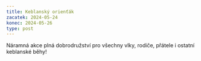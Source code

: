 ```yaml
---
title: Keblanský orienťák
zacatek: 2024-05-24
konec: 2024-05-26
type: post
---
```

N﻿áramná akce plná dobrodružství pro všechny vlky, rodiče, přátele i ostatní keblanské běhy!